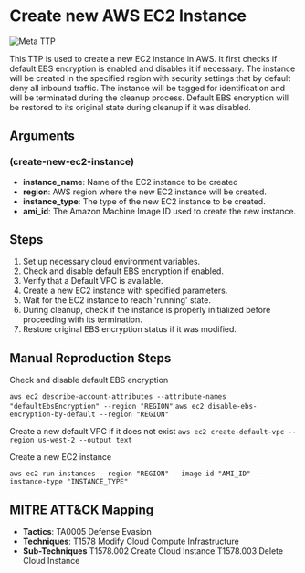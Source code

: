 # Create new AWS EC2 Instance

![Meta TTP](https://img.shields.io/badge/Meta_TTP-blue)

This TTP is used to create a new EC2 instance in AWS. It first checks if default EBS encryption is enabled and disables it if necessary. The instance will be created in the specified region with security settings that by default deny all inbound traffic.
The instance will be tagged for identification and will be terminated during the cleanup process. Default EBS encryption will be restored to its original state during cleanup if it was disabled.

## Arguments
### (create-new-ec2-instance)
  - **instance_name**: Name of the EC2 instance to be created
  - **region**: AWS region where the new EC2 instance will be created.
  - **instance_type**: The type of the new EC2 instance to be created.
  - **ami_id**: The Amazon Machine Image ID used to create the new instance.


## Steps

1. Set up necessary cloud environment variables.
2. Check and disable default EBS encryption if enabled.
3. Verify that a Default VPC is available.
4. Create a new EC2 instance with specified parameters.
5. Wait for the EC2 instance to reach 'running' state.
6. During cleanup, check if the instance is properly initialized before proceeding with its termination.
7. Restore original EBS encryption status if it was modified.

## Manual Reproduction Steps

Check and disable default EBS encryption


`aws ec2 describe-account-attributes --attribute-names "defaultEbsEncryption" --region "REGION"`
`aws ec2 disable-ebs-encryption-by-default --region "REGION"`

Create a new default VPC if it does not exist
`aws ec2 create-default-vpc --region us-west-2 --output text`

Create a new EC2 instance

`aws ec2 run-instances --region "REGION" --image-id "AMI_ID" --instance-type "INSTANCE_TYPE"`

## MITRE ATT&CK Mapping

- **Tactics**:
   TA0005 Defense Evasion
- **Techniques**:
   T1578 Modify Cloud Compute Infrastructure
- **Sub-Techniques**
    T1578.002 Create Cloud Instance
    T1578.003 Delete Cloud Instance

